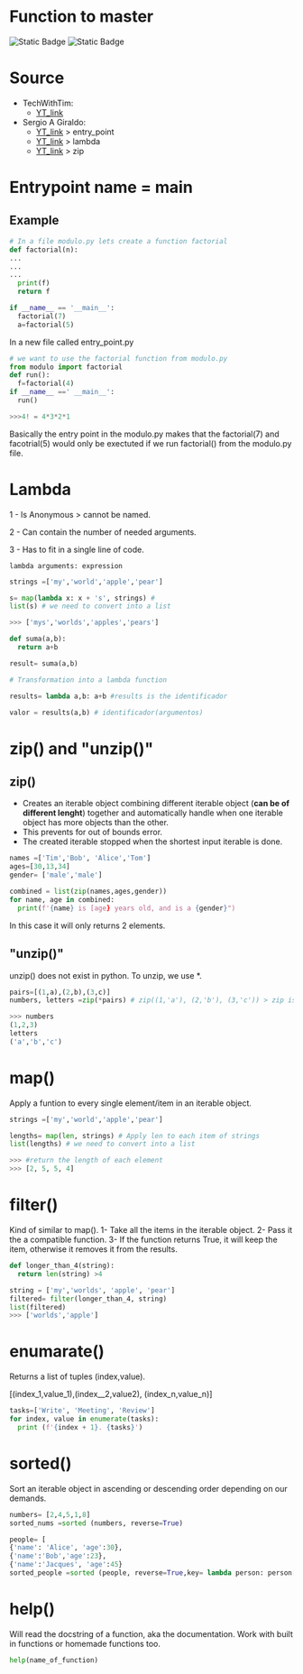 # Function to master

![Static Badge](https://img.shields.io/badge/Python-red) 
![Static Badge](https://img.shields.io/badge/Important_functions-white)

# Source
- TechWithTim:
  - [YT_link](https://www.youtube.com/watch?v=kGcUtckifXc&list=WL&index=1)
- Sergio A Giraldo:
  - [YT_link](https://www.youtube.com/watch?v=_u-3pwdbHeg) > entry_point
  - [YT_link](https://www.youtube.com/watch?v=pdiU4hKfZ7Y&list=WL&index=2) > lambda
  - [YT_link](https://www.youtube.com/watch?v=94Bn5B_-Fsc&list=WL&index=5) > zip
  


# Entrypoint __name__ = __main__


## Example
```python
# In a file modulo.py lets create a function factorial
def factorial(n):
...
...
...
  print(f)
  return f

if __name__ == '__main__':
  factorial(7)
  a=factorial(5)

```
In a new file called entry_point.py
```python
# we want to use the factorial function from modulo.py
from modulo import factorial
def run():
  f=factorial(4)
if __name__ ==' __main__':
  run()

>>>4! = 4*3*2*1
```

Basically the entry point in the modulo.py makes that the factorial(7) and facotrial(5) would only be exectuted if we run factorial() from the modulo.py file.

# Lambda

1 - Is Anonymous > cannot be named.

2 - Can contain the number of  needed arguments.

3 - Has to fit in a single line of code.

```note
lambda arguments: expression
```

```python
strings =['my','world','apple','pear']

s= map(lambda x: x + 's', strings) # 
list(s) # we need to convert into a list

>>> ['mys','worlds','apples','pears']

```

```python
def suma(a,b):
  return a+b

result= suma(a,b)

# Transformation into a lambda function

results= lambda a,b: a+b #results is the identificador

valor = results(a,b) # identificador(argumentos)

```

# zip() and "unzip()"
## zip()

- Creates an iterable object combining different iterable object (**can be of different lenght**) together and automatically handle when one iterable object has more objects than the other.
- This prevents for out of bounds error.
- The created iterable stopped when the shortest input iterable is done.

```python
names =['Tim','Bob', 'Alice','Tom']
ages=[30,13,34]
gender= ['male','male']

combined = list(zip(names,ages,gender))
for name, age in combined:
  print(f'{name} is [age} years old, and is a {gender}")

```
In this case it will only returns 2 elements.

## "unzip()"
unzip() does not exist in python. To unzip, we use *.

```python
pairs=[(1,a),(2,b),(3,c)]
numbers, letters =zip(*pairs) # zip((1,'a'), (2,'b'), (3,'c')) > zip is seeing 3 iterables.

>>> numbers
(1,2,3)
letters
('a','b','c')
```



# map()

Apply a funtion to every single element/item in an iterable object.
```python
strings =['my','world','apple','pear']

lengths= map(len, strings) # Apply len to each item of strings
list(lengths) # we need to convert into a list

>>> #return the length of each element
>>> [2, 5, 5, 4]
```
# filter()

Kind of similar to map(). 
1- Take all the items in the iterable object. 
2- Pass it the a compatible function.
3- If the function returns True, it will keep the item, otherwise it removes it from the results.

```python
def longer_than_4(string):
  return len(string) >4

string = ['my','worlds', 'apple', 'pear']
filtered= filter(longer_than_4, string)
list(filtered)
>>> ['worlds','apple']
```
# enumarate()
Returns a list of tuples (index,value).

[(index_1,value_1),(index__2,value2), (index_n,value_n)]
```python
tasks=['Write', 'Meeting', 'Review']
for index, value in enumerate(tasks):
  print (f'{index + 1}. {tasks}')
```


# sorted()

Sort an iterable object in ascending or descending order depending on our demands.

```python
numbers= [2,4,5,1,8]
sorted_nums =sorted (numbers, reverse=True)

people= [
{'name': 'Alice', 'age':30},
{'name':'Bob','age':23},
{'name':'Jacques', 'age':45}
sorted_people =sorted (people, reverse=True,key= lambda person: person['age']) # Will sort the people list by the age.

```


# help()

Will read the docstring of a function, aka the documentation. Work with built in functions or homemade functions too.

```python
help(name_of_function)
```

